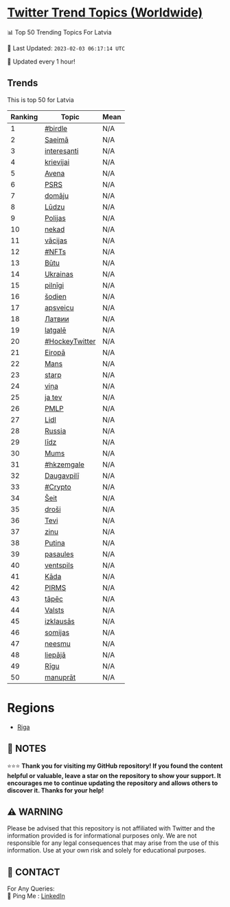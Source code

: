 [Twitter Trend Topics (Worldwide)](https://github.com/ErcinDedeoglu/Twitter-Trend-Topics)
==========


📊 Top 50 Trending Topics For Latvia

📆 Last Updated: `2023-02-03 06:17:14 UTC`

🔧 Updated every 1 hour!


## Trends

This is top 50 for Latvia

| Ranking | Topic | Mean |
| ------- | ------------ | ------------ |
| 1 | [#birdle](http://twitter.com/search?q=%23birdle) | N/A |
| 2 | [Saeimā](http://twitter.com/search?q=Saeim%c4%81) | N/A |
| 3 | [interesanti](http://twitter.com/search?q=interesanti) | N/A |
| 4 | [krievijai](http://twitter.com/search?q=krievijai) | N/A |
| 5 | [Avena](http://twitter.com/search?q=Avena) | N/A |
| 6 | [PSRS](http://twitter.com/search?q=PSRS) | N/A |
| 7 | [domāju](http://twitter.com/search?q=dom%c4%81ju) | N/A |
| 8 | [Lūdzu](http://twitter.com/search?q=L%c5%abdzu) | N/A |
| 9 | [Polijas](http://twitter.com/search?q=Polijas) | N/A |
| 10 | [nekad](http://twitter.com/search?q=nekad) | N/A |
| 11 | [vācijas](http://twitter.com/search?q=v%c4%81cijas) | N/A |
| 12 | [#NFTs](http://twitter.com/search?q=%23NFTs) | N/A |
| 13 | [Būtu](http://twitter.com/search?q=B%c5%abtu) | N/A |
| 14 | [Ukrainas](http://twitter.com/search?q=Ukrainas) | N/A |
| 15 | [pilnīgi](http://twitter.com/search?q=piln%c4%abgi) | N/A |
| 16 | [šodien](http://twitter.com/search?q=%c5%a1odien) | N/A |
| 17 | [apsveicu](http://twitter.com/search?q=apsveicu) | N/A |
| 18 | [Латвии](http://twitter.com/search?q=%d0%9b%d0%b0%d1%82%d0%b2%d0%b8%d0%b8) | N/A |
| 19 | [latgalē](http://twitter.com/search?q=latgal%c4%93) | N/A |
| 20 | [#HockeyTwitter](http://twitter.com/search?q=%23HockeyTwitter) | N/A |
| 21 | [Eiropā](http://twitter.com/search?q=Eirop%c4%81) | N/A |
| 22 | [Mans](http://twitter.com/search?q=Mans) | N/A |
| 23 | [starp](http://twitter.com/search?q=starp) | N/A |
| 24 | [viņa](http://twitter.com/search?q=vi%c5%86a) | N/A |
| 25 | [ja tev](http://twitter.com/search?q=ja+tev) | N/A |
| 26 | [PMLP](http://twitter.com/search?q=PMLP) | N/A |
| 27 | [Lidl](http://twitter.com/search?q=Lidl) | N/A |
| 28 | [Russia](http://twitter.com/search?q=Russia) | N/A |
| 29 | [līdz](http://twitter.com/search?q=l%c4%abdz) | N/A |
| 30 | [Mums](http://twitter.com/search?q=Mums) | N/A |
| 31 | [#hkzemgale](http://twitter.com/search?q=%23hkzemgale) | N/A |
| 32 | [Daugavpilī](http://twitter.com/search?q=Daugavpil%c4%ab) | N/A |
| 33 | [#Crypto](http://twitter.com/search?q=%23Crypto) | N/A |
| 34 | [Šeit](http://twitter.com/search?q=%c5%a0eit) | N/A |
| 35 | [droši](http://twitter.com/search?q=dro%c5%a1i) | N/A |
| 36 | [Tevi](http://twitter.com/search?q=Tevi) | N/A |
| 37 | [zinu](http://twitter.com/search?q=zinu) | N/A |
| 38 | [Putina](http://twitter.com/search?q=Putina) | N/A |
| 39 | [pasaules](http://twitter.com/search?q=pasaules) | N/A |
| 40 | [ventspils](http://twitter.com/search?q=ventspils) | N/A |
| 41 | [Kāda](http://twitter.com/search?q=K%c4%81da) | N/A |
| 42 | [PIRMS](http://twitter.com/search?q=PIRMS) | N/A |
| 43 | [tāpēc](http://twitter.com/search?q=t%c4%81p%c4%93c) | N/A |
| 44 | [Valsts](http://twitter.com/search?q=Valsts) | N/A |
| 45 | [izklausās](http://twitter.com/search?q=izklaus%c4%81s) | N/A |
| 46 | [somijas](http://twitter.com/search?q=somijas) | N/A |
| 47 | [neesmu](http://twitter.com/search?q=neesmu) | N/A |
| 48 | [liepājā](http://twitter.com/search?q=liep%c4%81j%c4%81) | N/A |
| 49 | [Rīgu](http://twitter.com/search?q=R%c4%abgu) | N/A |
| 50 | [manuprāt](http://twitter.com/search?q=manupr%c4%81t) | N/A |



# Regions

* [Riga](</Latvia/Riga.md>)



## 📝 NOTES

⭐⭐⭐ **Thank you for visiting my GitHub repository! If you found the content helpful or valuable, leave a star on the repository to show your support. It encourages me to continue updating the repository and allows others to discover it. Thanks for your help!**


## ⚠️ WARNING

Please be advised that this repository is not affiliated with Twitter and the information provided is for informational purposes only. We are not responsible for any legal consequences that may arise from the use of this information. Use at your own risk and solely for educational purposes.


## 📨 CONTACT

 For Any Queries:  
            🏓 Ping Me : [LinkedIn](https://www.linkedin.com/in/ercindedeoglu/)

